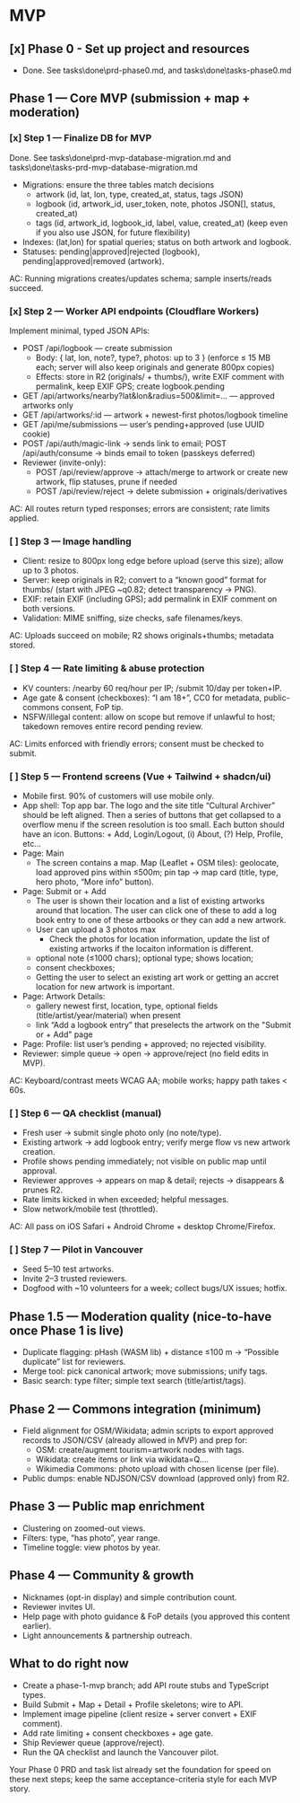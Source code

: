 # MVP

## [x] Phase 0 - Set up project and resources

- Done. See tasks\done\prd-phase0.md, and tasks\done\tasks-phase0.md

## Phase 1 — Core MVP (submission + map + moderation)

### [x] Step 1 — Finalize DB for MVP

Done. See tasks\done\prd-mvp-database-migration.md and
tasks\done\tasks-prd-mvp-database-migration.md

- Migrations: ensure the three tables match decisions
  - artwork (id, lat, lon, type, created_at, status, tags JSON)
  - logbook (id, artwork_id, user_token, note, photos JSON[], status,
    created_at)
  - tags (id, artwork_id, logbook_id, label, value, created_at) (keep even if
    you also use JSON, for future flexibility)
- Indexes: (lat,lon) for spatial queries; status on both artwork and logbook.
- Statuses: pending|approved|rejected (logbook), pending|approved|removed
  (artwork).

AC: Running migrations creates/updates schema; sample inserts/reads succeed.

### [x] Step 2 — Worker API endpoints (Cloudflare Workers)

Implement minimal, typed JSON APIs:

- POST /api/logbook — create submission
  - Body: { lat, lon, note?, type?, photos: up to 3 } (enforce ≤ 15 MB each;
    server will also keep originals and generate 800px copies)
  - Effects: store in R2 (originals/ + thumbs/), write EXIF comment with
    permalink, keep EXIF GPS; create logbook.pending
- GET /api/artworks/nearby?lat&lon&radius=500&limit=… — approved artworks only
- GET /api/artworks/:id — artwork + newest-first photos/logbook timeline
- GET /api/me/submissions — user’s pending+approved (use UUID cookie)
- POST /api/auth/magic-link → sends link to email; POST /api/auth/consume →
  binds email to token (passkeys deferred)
- Reviewer (invite-only):
  - POST /api/review/approve → attach/merge to artwork or create new artwork,
    flip statuses, prune if needed
  - POST /api/review/reject → delete submission + originals/derivatives

AC: All routes return typed responses; errors are consistent; rate limits
applied.

### [ ] Step 3 — Image handling

- Client: resize to 800px long edge before upload (serve this size); allow up to
  3 photos.
- Server: keep originals in R2; convert to a “known good” format for thumbs/
  (start with JPEG ~q0.82; detect transparency → PNG).
- EXIF: retain EXIF (including GPS); add permalink in EXIF comment on both
  versions.
- Validation: MIME sniffing, size checks, safe filenames/keys.

AC: Uploads succeed on mobile; R2 shows originals+thumbs; metadata stored.

### [ ] Step 4 — Rate limiting & abuse protection

- KV counters: /nearby 60 req/hour per IP; /submit 10/day per token+IP.
- Age gate & consent (checkboxes): “I am 18+”, CC0 for metadata, public-commons
  consent, FoP tip.
- NSFW/illegal content: allow on scope but remove if unlawful to host; takedown
  removes entire record pending review.

AC: Limits enforced with friendly errors; consent must be checked to submit.

### [ ] Step 5 — Frontend screens (Vue + Tailwind + shadcn/ui)

- Mobile first. 90% of customers will use mobile only.
- App shell: Top app bar. The logo and the site title “Cultural Archiver” should
  be left aligned. Then a series of buttons that get collapsed to a overflow
  menu if the screen resolution is too small. Each button should have an icon.
  Buttons: + Add, Login/Logout, (i) About, (?) Help, Profile, etc...
- Page: Main
  - The screen contains a map. Map (Leaflet + OSM tiles): geolocate, load
    approved pins within ≤500m; pin tap → map card (title, type, hero photo,
    “More info” button).
- Page: Submit or + Add
  - The user is shown their location and a list of existing artworks around that
    location. The user can click one of these to add a log book entry to one of
    these artbooks or they can add a new artwork.
  - User can upload a 3 photos max
    - Check the photos for location information, update the list of existing
      artworks if the locaiton information is different.
  - optional note (≤1000 chars); optional type; shows location;
  - consent checkboxes;
  - Getting the user to select an existing art work or getting an accret
    location for new artwork is important.
- Page: Artwork Details:
  - gallery newest first, location, type, optional fields
    (title/artist/year/material) when present
  - link “Add a logbook entry” that preselects the artwork on the "Submit or +
    Add" page
- Page: Profile: list user’s pending + approved; no rejected visibility.
- Reviewer: simple queue → open → approve/reject (no field edits in MVP).

AC: Keyboard/contrast meets WCAG AA; mobile works; happy path takes < 60s.

### [ ] Step 6 — QA checklist (manual)

- Fresh user → submit single photo only (no note/type).
- Existing artwork → add logbook entry; verify merge flow vs new artwork
  creation.
- Profile shows pending immediately; not visible on public map until approval.
- Reviewer approves → appears on map & detail; rejects → disappears & prunes R2.
- Rate limits kicked in when exceeded; helpful messages.
- Slow network/mobile test (throttled).

AC: All pass on iOS Safari + Android Chrome + desktop Chrome/Firefox.

### [ ] Step 7 — Pilot in Vancouver

- Seed 5–10 test artworks.
- Invite 2–3 trusted reviewers.
- Dogfood with ~10 volunteers for a week; collect bugs/UX issues; hotfix.

## Phase 1.5 — Moderation quality (nice-to-have once Phase 1 is live)

- Duplicate flagging: pHash (WASM lib) + distance ≤100 m → “Possible duplicate”
  list for reviewers.
- Merge tool: pick canonical artwork; move submissions; unify tags.
- Basic search: type filter; simple text search (title/artist/tags).

## Phase 2 — Commons integration (minimum)

- Field alignment for OSM/Wikidata; admin scripts to export approved records to
  JSON/CSV (already allowed in MVP) and prep for:
  - OSM: create/augment tourism=artwork nodes with tags.
  - Wikidata: create items or link via wikidata=Q….
  - Wikimedia Commons: photo upload with chosen license (per file).
- Public dumps: enable NDJSON/CSV download (approved only) from R2.

## Phase 3 — Public map enrichment

- Clustering on zoomed-out views.
- Filters: type, “has photo”, year range.
- Timeline toggle: view photos by year.

## Phase 4 — Community & growth

- Nicknames (opt-in display) and simple contribution count.
- Reviewer invites UI.
- Help page with photo guidance & FoP details (you approved this content
  earlier).
- Light announcements & partnership outreach.

## What to do right now

- Create a phase-1-mvp branch; add API route stubs and TypeScript types.
- Build Submit + Map + Detail + Profile skeletons; wire to API.
- Implement image pipeline (client resize + server convert + EXIF comment).
- Add rate limiting + consent checkboxes + age gate.
- Ship Reviewer queue (approve/reject).
- Run the QA checklist and launch the Vancouver pilot.

Your Phase 0 PRD and task list already set the foundation for speed on these
next steps; keep the same acceptance-criteria style for each MVP story.
